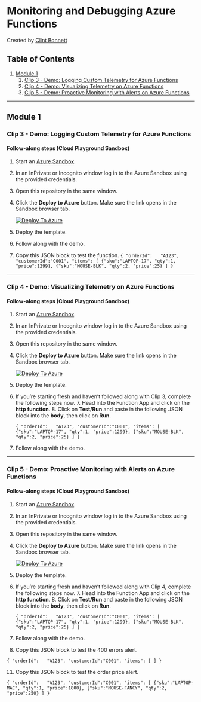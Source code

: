 # Monitoring and Debugging Azure Functions

Created by [Clint Bonnett](https://app.pluralsight.com/profile/author/clint-bonnett)


## Table of Contents

1. [Module 1](#module-1)
    1. [Clip 3 - Demo: Logging Custom Telemetry for Azure Functions](#clip-3---demo-logging-custom-telemetry-for-azure-functions)
    2. [Clip 4 - Demo: Visualizing Telemetry on Azure Functions](#clip-4---demo-visualizing-telemetry-on-azure-functions)
    3. [Clip 5 - Demo: Proactive Monitoring with Alerts on Azure Functions](#clip-5---demo-proactive-monitoring-with-alerts-on-azure-functions)

---

## Module 1

### Clip 3 - Demo: Logging Custom Telemetry for Azure Functions

#### Follow-along steps (Cloud Playground Sandbox)
1. Start an [Azure Sandbox](https://app.pluralsight.com/hands-on/playground/cloud-sandboxes).
2. In an InPrivate or Incognito window log in to the Azure Sandbox using the provided credentials.
3. Open this repository in the same window.
4. Click the **Deploy to Azure** button. Make sure the link opens in the Sandbox browser tab.

   [![Deploy To Azure](https://aka.ms/deploytoazurebutton)](https://portal.azure.com/#create/Microsoft.Template/uri/https%3A%2F%2Fraw.githubusercontent.com%2Fpluralsight-cloud%2Fazure-functions-monitor-debug-solutions%2Frefs%2Fheads%2Fmain%2F1.3%2Fcustomtelemetry.json)

5. Deploy the template.
6. Follow along with the demo.

7. Copy this JSON block to test the function.
`{
    "orderId":   "A123",
    "customerId":"C001",
    "items": [
       {"sku":"LAPTOP-17", "qty":1, "price":1299},
       {"sku":"MOUSE-BLK", "qty":2, "price":25}
    ]
}
`

---

### Clip 4 - Demo: Visualizing Telemetry on Azure Functions

#### Follow-along steps (Cloud Playground Sandbox)
1. Start an [Azure Sandbox](https://app.pluralsight.com/hands-on/playground/cloud-sandboxes).
2. In an InPrivate or Incognito window log in to the Azure Sandbox using the provided credentials.
3. Open this repository in the same window.
4. Click the **Deploy to Azure** button. Make sure the link opens in the Sandbox browser tab.

   [![Deploy To Azure](https://aka.ms/deploytoazurebutton)](https://portal.azure.com/#create/Microsoft.Template/uri/https%3A%2F%2Fraw.githubusercontent.com%2Fpluralsight-cloud%2Fazure-functions-monitor-debug-solutions%2Frefs%2Fheads%2Fmain%2F1.3%2Fcustomtelemetry.json)

5. Deploy the template.
6. If you’re starting fresh and haven’t followed along with Clip 3, complete the following steps now.
	7. Head into the Function App and click on the **http function**.
	8. Click on **Test/Run** and paste in the following JSON block into the **body**, then click on **Run**.


	`{
	    "orderId":   "A123",
	    "customerId":"C001",
	    "items": [
	       {"sku":"LAPTOP-17", "qty":1, "price":1299},
	       {"sku":"MOUSE-BLK", "qty":2, "price":25}
	    ]
	}
	` 
 
9. Follow along with the demo.

---

### Clip 5 - Demo: Proactive Monitoring with Alerts on Azure Functions

#### Follow-along steps (Cloud Playground Sandbox)
1. Start an [Azure Sandbox](https://app.pluralsight.com/hands-on/playground/cloud-sandboxes).
2. In an InPrivate or Incognito window log in to the Azure Sandbox using the provided credentials.
3. Open this repository in the same window.
4. Click the **Deploy to Azure** button. Make sure the link opens in the Sandbox browser tab.

   [![Deploy To Azure](https://aka.ms/deploytoazurebutton)](https://portal.azure.com/#create/Microsoft.Template/uri/https%3A%2F%2Fraw.githubusercontent.com%2Fpluralsight-cloud%2Fazure-functions-monitor-debug-solutions%2Frefs%2Fheads%2Fmain%2F1.3%2Fcustomtelemetry.json)

5. Deploy the template.
6. If you’re starting fresh and haven’t followed along with Clip 4, complete the following steps now.
	7. Head into the Function App and click on the **http function**.
	8. Click on **Test/Run** and paste in the following JSON block into the **body**, then click on **Run**.


	`{
	    "orderId":   "A123",
	    "customerId":"C001",
	    "items": [
	       {"sku":"LAPTOP-17", "qty":1, "price":1299},
	       {"sku":"MOUSE-BLK", "qty":2, "price":25}
	    ]
	}
	` 
 
9. Follow along with the demo.
10. Copy this JSON block to test the 400 errors alert.

`{
    "orderId":   "A123",
    "customerId":"C001",
    "items": [
    ]
}
`

11. Copy this JSON block to test the order price alert.

`{
    "orderId":   "A123",
    "customerId":"C001",
    "items": [
       {"sku":"LAPTOP-MAC", "qty":1, "price":1800},
       {"sku":"MOUSE-FANCY", "qty":2, "price":250}
    ]
}`